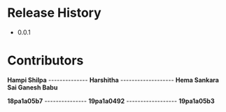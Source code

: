 # Release History
- 0.0.1

# Contributors

**Hampi Shilpa** --------------  **Harshitha**    ------------------- **Hema Sankara Sai Ganesh Babu**

**18pa1a05b7**   --------------- **19pa1a0492**   ------------------ **19pa1a05b3**

